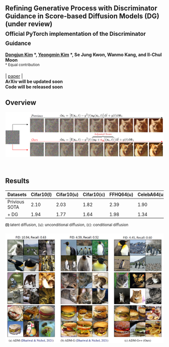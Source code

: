 ## Refining Generative Process with Discriminator Guidance in Score-based Diffusion Models (DG) (under review) <br><sub>Official PyTorch implementation of the Discriminator Guidance </sub>
**[Dongjun Kim](https://github.com/Kim-Dongjun) \*, [Yeongmin Kim](https://github.com/alsdudrla10) \*, Se Jung Kwon, Wanmo Kang, and Il-Chul Moon**   
<sup> * Equal contribution </sup> <br>

| [paper](https://arxiv.org/abs/2211.17091) |  <br>
**ArXiv will be updated soon** <br>
**Code will be released soon** <br>

## Overview
![Teaser image](./figures/Figure1_v2.PNG)

<br>



## Results
|Datasets|Cifar10(l)|Cifar10(u)|Cifar10(c)|FFHQ64(u)|CelebA64(u)|ImageNet256(c)|
|------------|------------|------------|------------|------------|------------|------------|
|Privious SOTA|2.10|2.03|1.82|2.39|1.90|4.01|
|+ DG|1.94|1.77|1.64|1.98|1.34|3.24|

<sup>**(l)**:latent diffusion, (u): unconditional diffusion, (c): conditional diffusion </sup>

![Teaser image](./figures/Figure2.PNG)
